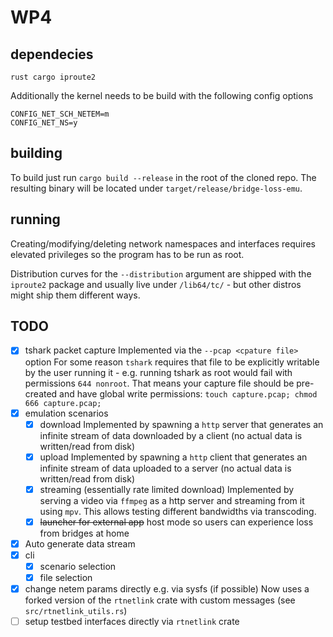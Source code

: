 # WP4

## dependecies

```
rust cargo iproute2
```

Additionally the kernel needs to be build with the following config options

```
CONFIG_NET_SCH_NETEM=m
CONFIG_NET_NS=y
```

## building

To build just run `cargo build --release` in the root of the cloned repo.
The resulting binary will be located under `target/release/bridge-loss-emu`.

## running

Creating/modifying/deleting network namespaces and interfaces requires elevated privileges so the program has to be run as root.

Distribution curves for the `--distribution` argument are shipped with the `iproute2` package and usually live under `/lib64/tc/` - but other distros might ship them different ways.

## TODO

- [x] tshark packet capture
      Implemented via the `--pcap <cpature file>` option
      For some reason `tshark` requires that file to be explicitly
      writable by the user running it - e.g. running tshark as root
      would fail with permissions `644 nonroot`.
      That means your capture file should be pre-created and have global write permissions: `touch capture.pcap; chmod 666 capture.pcap;`
- [x] emulation scenarios
  - [x] download
        Implemented by spawning a `http` server that generates an
        infinite stream of data downloaded by a client
        (no actual data is written/read from disk)
  - [x] upload
        Implemented by spawning a `http` client that generates an
        infinite stream of data uploaded to a server
        (no actual data is written/read from disk)
  - [x] streaming (essentially rate limited download)
        Implemented by serving a video via `ffmpeg` as a http server
        and streaming from it using `mpv`.
        This allows testing different bandwidths via transcoding.
  - [x] ~~launcher for external app~~ host mode so users can experience
        loss from bridges at home
- [x] Auto generate data stream
- [x] cli
  - [x] scenario selection
  - [x] file selection
- [x] change netem params directly e.g. via sysfs (if possible)
      Now uses a forked version of the `rtnetlink` crate with custom messages
      (see `src/rtnetlink_utils.rs`)
- [ ] setup testbed interfaces directly via `rtnetlink` crate
